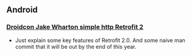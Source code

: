 ## Android
### [ Droidcon Jake Wharton simple http Retrofit 2](https://realm.io/news/droidcon-jake-wharton-simple-http-retrofit-2/)

- Just explain some key features of Retrofit 2.0. And some naive man commit that it will be out by the end of this year.
